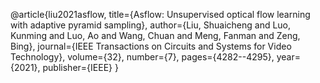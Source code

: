@article{liu2021asflow,
  title={Asflow: Unsupervised optical flow learning with adaptive pyramid sampling},
  author={Liu, Shuaicheng and Luo, Kunming and Luo, Ao and Wang, Chuan and Meng, Fanman and Zeng, Bing},
  journal={IEEE Transactions on Circuits and Systems for Video Technology},
  volume={32},
  number={7},
  pages={4282--4295},
  year={2021},
  publisher={IEEE}
}